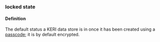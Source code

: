 ### locked state

<h4>Definition</h4><p>The default status a KERI data store is in once it has been created using a <a href="passcode">passcode</a>; it is by default encrypted.</p>